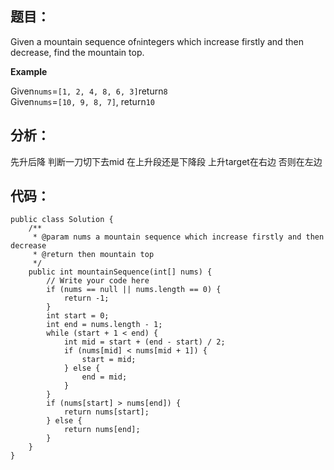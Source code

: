 ## 题目：

Given a mountain sequence of`n`integers which increase firstly and then decrease, find the mountain top.

**Example**

Given`nums`=`[1, 2, 4, 8, 6, 3]`return`8`  
Given`nums`=`[10, 9, 8, 7]`, return`10`

## 分析：

先升后降 判断一刀切下去mid 在上升段还是下降段 上升target在右边 否则在左边



## 代码：

```
public class Solution {
    /**
     * @param nums a mountain sequence which increase firstly and then decrease
     * @return then mountain top
     */
    public int mountainSequence(int[] nums) {
        // Write your code here
        if (nums == null || nums.length == 0) {
            return -1;
        }
        int start = 0;
        int end = nums.length - 1;
        while (start + 1 < end) {
            int mid = start + (end - start) / 2;
            if (nums[mid] < nums[mid + 1]) {
                start = mid;
            } else {
                end = mid;
            }
        }
        if (nums[start] > nums[end]) {
            return nums[start];
        } else {
            return nums[end];
        }
    }
}
```

##  



